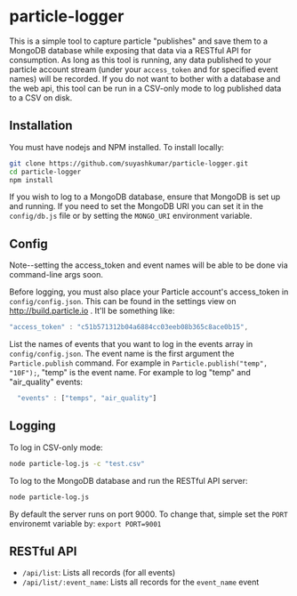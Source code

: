 # particle-logger
This is a simple tool to capture particle "publishes" and save them to a MongoDB database while exposing that data via a RESTful API for consumption. As long as this tool is running, any data published to your particle account stream (under your `access_token` and for specified event names) will be recorded. If you do not want to bother with a database and the web api, this tool can be run in a CSV-only mode to log published data to a CSV on disk.

## Installation
You must have nodejs and NPM installed. To install locally:

```bash
git clone https://github.com/suyashkumar/particle-logger.git
cd particle-logger
npm install
```

If you wish to log to a MongoDB database, ensure that MongoDB is set up and running. If you need to set the MongoDB URI you can set it in the `config/db.js` file or by setting the `MONGO_URI` environment variable.



## Config
Note--setting the access_token and event names will be able to be done via command-line args soon. 

Before logging, you must also place your Particle account's access_token in `config/config.json`. This can be found in the settings view on http://build.particle.io . It'll be something like:

```javascript
"access_token" : "c51b571312b04a6884cc03eeb08b365c8ace0b15",
```

List the names of events that you want to log in the events array in `config/config.json`. The event name is the first argument the `Particle.publish` command. For example in `Particle.publish("temp", "10F");`, "temp" is the event name. For example to log "temp" and "air_quality" events:

```javascript
  "events" : ["temps", "air_quality"]
```

## Logging 
To log in CSV-only mode:

```bash
node particle-log.js -c "test.csv"
```
To log to the MongoDB database and run the RESTful API server:

```bash
node particle-log.js
```
By default the server runs on port 9000. To change that, simple set the `PORT` environemt variable by: `export PORT=9001`

## RESTful API

* `/api/list`: Lists all records (for all events)
* `/api/list/:event_name`: Lists all records for the `event_name` event 


